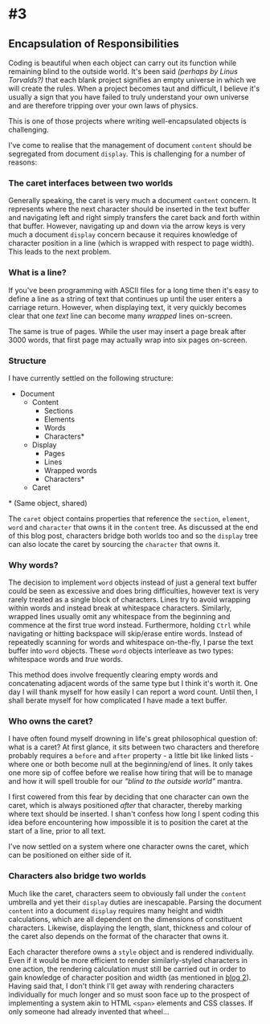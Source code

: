 
# \#3



## Encapsulation of Responsibilities

Coding is beautiful when each object can carry out its function while remaining blind to the outside world.  It's been said _(perhaps by Linus Torvalds?)_ that each blank project signifies an empty universe in which we will create the rules.  When a project becomes taut and difficult, I believe it's usually a sign that you have failed to truly understand your own universe and are therefore tripping over your own laws of physics.

This is one of those projects where writing well-encapsulated objects is challenging.

I've come to realise that the management of document `content` should be segregated from document `display`.  This is challenging for a number of reasons:



### The caret interfaces between two worlds

Generally speaking, the caret is very much a document `content` concern.  It represents where the next character should be inserted in the text buffer and navigating left and right simply transfers the caret back and forth within that buffer.  However, navigating up and down via the arrow keys is very much a document `display` concern because it requires knowledge of character position in a line (which is wrapped with respect to page width).  This leads to the next problem.



### What is a line?

If you've been programming with ASCII files for a long time then it's easy to define a line as a string of text that continues up until the user enters a carriage return.  However, when displaying text, it very quickly becomes clear that one _text_ line can become many _wrapped_ lines on-screen.

The same is true of pages.  While the user may insert a page break after 3000 words, that first page may actually wrap into six pages on-screen.



### Structure

I have currently settled on the following structure:

* Document
    * Content
        * Sections
        * Elements
        * Words
        * Characters\*
    * Display
        * Pages
        * Lines
        * Wrapped words
        * Characters\*
    * Caret

\* (Same object, shared)

The `caret` object contains properties that reference the `section`, `element`, `word` and `character` that owns it in the `content` tree.  As discussed at the end of this blog post, characters bridge both worlds too and so the `display` tree can also locate the caret by sourcing the `character` that owns it.


### Why words?

The decision to implement `word` objects instead of just a general text buffer could be seen as excessive and does bring difficulties, however text is very rarely treated as a single block of characters.  Lines try to avoid wrapping within words and instead break at whitespace characters.  Similarly, wrapped lines usually omit any whitespace from the beginning and commence at the first true word instead.  Furthermore, holding `Ctrl` while navigating or hitting backspace will skip/erase entire words.  Instead of repeatedly scanning for words and whitespace on-the-fly, I parse the text buffer into `word` objects.  These `word` objects interleave as two types: whitespace words and _true_ words.  

This method does involve frequently clearing empty words and concatenating adjacent words of the same type but I think it's worth it.  One day I will thank myself for how easily I can report a word count.  Until then, I shall berate myself for how complicated I have made a text buffer.



### Who owns the caret?

I have often found myself drowning in life's great philosophical question of: what is a caret?  At first glance, it sits between two characters and therefore probably requires a `before` and `after` property - a little bit like linked lists - where one or both become null at the beginning/end of lines.  It only takes one more sip of coffee before we realise how tiring that will be to manage and how it will spell trouble for our _"blind to the outside world"_ mantra.  

I first cowered from this fear by deciding that one character can own the caret, which is always positioned _after_ that character, thereby marking where text should be inserted.  I shan't confess how long I spent coding this idea before encountering how impossible it is to position the caret at the start of a line, prior to all text.

I've now settled on a system where one character owns the caret, which can be positioned on either side of it.



### Characters also bridge two worlds

Much like the caret, characters seem to obviously fall under the `content` umbrella and yet their `display` duties are inescapable.  Parsing the document `content` into a document `display` requires many height and width calculations, which are all dependent on the dimensions of constituent characters.  Likewise, displaying the length, slant, thickness and colour of the caret also depends on the format of the character that owns it.

Each character therefore owns a `style` object and is rendered individually.  Even if it would be more efficient to render similarly-styled characters in one action, the rendering calculation must still be carried out in order to gain knowledge of character position and width (as mentioned in [blog 2](blog2.md)).  Having said that, I don't think I'll get away with rendering characters individually for much longer and so must soon face up to the prospect of implementing a system akin to HTML `<span>` elements and CSS classes.  If only someone had already invented that wheel...
